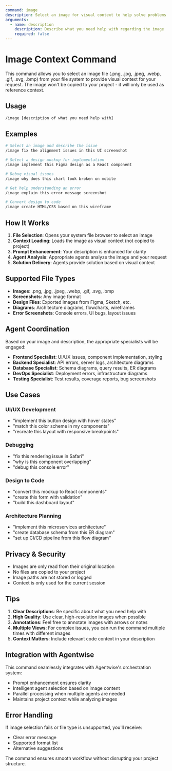 ```yaml
---
command: image
description: Select an image for visual context to help solve problems or provide guidance
arguments:
  - name: description
    description: Describe what you need help with regarding the image
    required: false
---
```


# Image Context Command

This command allows you to select an image file (.png, .jpg, .jpeg, .webp, .gif, .svg, .bmp) from your file system to provide visual context for your request. The image won't be copied to your project - it will only be used as reference context.

## Usage

```bash
/image [description of what you need help with]
```

## Examples

```bash
# Select an image and describe the issue
/image fix the alignment issues in this UI screenshot

# Select a design mockup for implementation
/image implement this Figma design as a React component

# Debug visual issues
/image why does this chart look broken on mobile

# Get help understanding an error
/image explain this error message screenshot

# Convert design to code
/image create HTML/CSS based on this wireframe
```

## How It Works

1. **File Selection**: Opens your system file browser to select an image
2. **Context Loading**: Loads the image as visual context (not copied to project)
3. **Prompt Enhancement**: Your description is enhanced for clarity
4. **Agent Analysis**: Appropriate agents analyze the image and your request
5. **Solution Delivery**: Agents provide solution based on visual context

## Supported File Types

- **Images**: .png, .jpg, .jpeg, .webp, .gif, .svg, .bmp
- **Screenshots**: Any image format
- **Design Files**: Exported images from Figma, Sketch, etc.
- **Diagrams**: Architecture diagrams, flowcharts, wireframes
- **Error Screenshots**: Console errors, UI bugs, layout issues

## Agent Coordination

Based on your image and description, the appropriate specialists will be engaged:

- **Frontend Specialist**: UI/UX issues, component implementation, styling
- **Backend Specialist**: API errors, server logs, architecture diagrams  
- **Database Specialist**: Schema diagrams, query results, ER diagrams
- **DevOps Specialist**: Deployment errors, infrastructure diagrams
- **Testing Specialist**: Test results, coverage reports, bug screenshots

## Use Cases

### UI/UX Development
- "implement this button design with hover states"
- "match this color scheme in my components"
- "recreate this layout with responsive breakpoints"

### Debugging
- "fix this rendering issue in Safari"
- "why is this component overlapping"
- "debug this console error"

### Design to Code
- "convert this mockup to React components"
- "create this form with validation"
- "build this dashboard layout"

### Architecture Planning
- "implement this microservices architecture"
- "create database schema from this ER diagram"
- "set up CI/CD pipeline from this flow diagram"

## Privacy & Security

- Images are only read from their original location
- No files are copied to your project
- Image paths are not stored or logged
- Context is only used for the current session

## Tips

1. **Clear Descriptions**: Be specific about what you need help with
2. **High Quality**: Use clear, high-resolution images when possible
3. **Annotations**: Feel free to annotate images with arrows or notes
4. **Multiple Views**: For complex issues, you can run the command multiple times with different images
5. **Context Matters**: Include relevant code context in your description

## Integration with Agentwise

This command seamlessly integrates with Agentwise's orchestration system:
- Prompt enhancement ensures clarity
- Intelligent agent selection based on image content
- Parallel processing when multiple agents are needed
- Maintains project context while analyzing images

## Error Handling

If image selection fails or file type is unsupported, you'll receive:
- Clear error message
- Supported format list
- Alternative suggestions

The command ensures smooth workflow without disrupting your project structure.